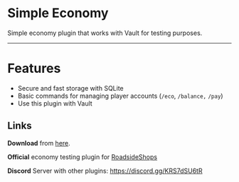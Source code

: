 # Simple Economy

Simple economy plugin that works with Vault for testing purposes.
<hr>

# Features

* Secure and fast storage with SQLite
* Basic commands for managing player accounts (`/eco`, `/balance,` `/pay`)
* Use this plugin with Vault

## Links
**Download** from [here](https://github.com/EscanorTargaryen/SimpleEconomy/releases/tag/1.0.2).

**Official** economy testing plugin for [RoadsideShops](https://github.com/EscanorTargaryen/RoadsideShops)

**Discord** Server with other plugins: <https://discord.gg/KRS7dSU6tR> 
